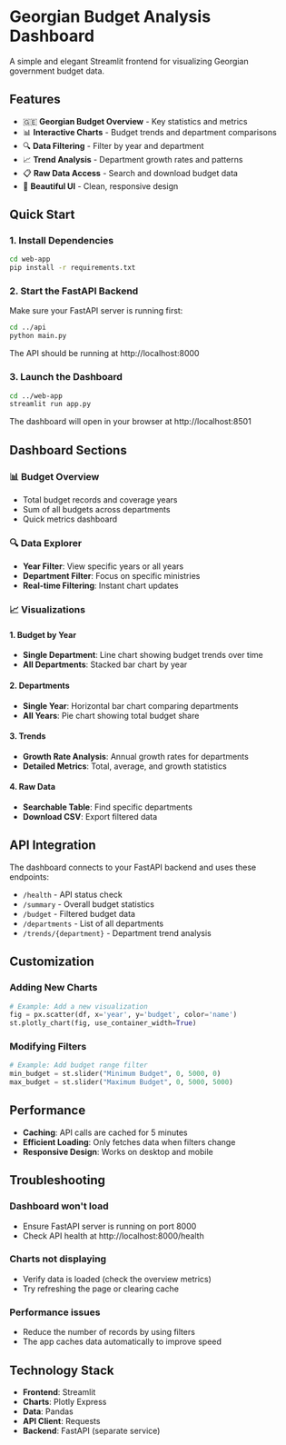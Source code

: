 # Georgian Budget Analysis Dashboard

A simple and elegant Streamlit frontend for visualizing Georgian government budget data.

## Features

- 🇬🇪 **Georgian Budget Overview** - Key statistics and metrics
- 📊 **Interactive Charts** - Budget trends and department comparisons  
- 🔍 **Data Filtering** - Filter by year and department
- 📈 **Trend Analysis** - Department growth rates and patterns
- 📋 **Raw Data Access** - Search and download budget data
- 🎨 **Beautiful UI** - Clean, responsive design

## Quick Start

### 1. Install Dependencies

```bash
cd web-app
pip install -r requirements.txt
```

### 2. Start the FastAPI Backend

Make sure your FastAPI server is running first:

```bash
cd ../api
python main.py
```

The API should be running at http://localhost:8000

### 3. Launch the Dashboard

```bash
cd ../web-app
streamlit run app.py
```

The dashboard will open in your browser at http://localhost:8501

## Dashboard Sections

### 📊 Budget Overview
- Total budget records and coverage years
- Sum of all budgets across departments
- Quick metrics dashboard

### 🔍 Data Explorer
- **Year Filter**: View specific years or all years
- **Department Filter**: Focus on specific ministries
- **Real-time Filtering**: Instant chart updates

### 📈 Visualizations

#### 1. Budget by Year
- **Single Department**: Line chart showing budget trends over time
- **All Departments**: Stacked bar chart by year

#### 2. Departments  
- **Single Year**: Horizontal bar chart comparing departments
- **All Years**: Pie chart showing total budget share

#### 3. Trends
- **Growth Rate Analysis**: Annual growth rates for departments
- **Detailed Metrics**: Total, average, and growth statistics

#### 4. Raw Data
- **Searchable Table**: Find specific departments
- **Download CSV**: Export filtered data

## API Integration

The dashboard connects to your FastAPI backend and uses these endpoints:

- `/health` - API status check
- `/summary` - Overall budget statistics  
- `/budget` - Filtered budget data
- `/departments` - List of all departments
- `/trends/{department}` - Department trend analysis

## Customization

### Adding New Charts

```python
# Example: Add a new visualization
fig = px.scatter(df, x='year', y='budget', color='name')
st.plotly_chart(fig, use_container_width=True)
```

### Modifying Filters

```python
# Example: Add budget range filter
min_budget = st.slider("Minimum Budget", 0, 5000, 0)
max_budget = st.slider("Maximum Budget", 0, 5000, 5000)
```

## Performance

- **Caching**: API calls are cached for 5 minutes
- **Efficient Loading**: Only fetches data when filters change
- **Responsive Design**: Works on desktop and mobile

## Troubleshooting

### Dashboard won't load
- Ensure FastAPI server is running on port 8000
- Check API health at http://localhost:8000/health

### Charts not displaying  
- Verify data is loaded (check the overview metrics)
- Try refreshing the page or clearing cache

### Performance issues
- Reduce the number of records by using filters
- The app caches data automatically to improve speed

## Technology Stack

- **Frontend**: Streamlit
- **Charts**: Plotly Express  
- **Data**: Pandas
- **API Client**: Requests
- **Backend**: FastAPI (separate service) 
